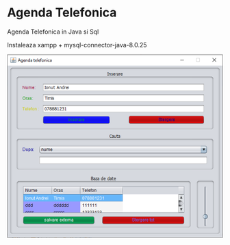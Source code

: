 # Agenda Telefonica
 Agenda Telefonica in  Java  si Sql

Instaleaza xampp + mysql-connector-java-8.0.25
 
 ![](data.jpg)
 
 
 

